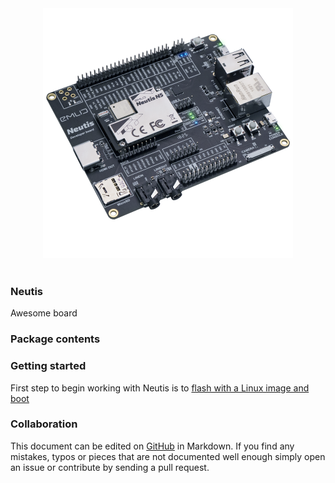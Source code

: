 <div style="text-align: center;"><img src="img/neutis.png" style="width: 400px;"></div><br>

### Neutis

Awesome board

### Package contents

### Getting started

First step to begin working with Neutis is to [flash with a Linux image and boot](intro/flash.md)

### Collaboration

This document can be edited on [GitHub](https://github.com/emlid/neutis-docs) in Markdown. If you find any mistakes, typos or  pieces that are not documented well enough simply open an issue or contribute by sending a pull request.
